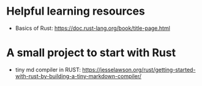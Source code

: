 # Helpful learning resources
* Basics of Rust: https://doc.rust-lang.org/book/title-page.html

# A small project to start with Rust
* tiny md compiler in RUST: https://jesselawson.org/rust/getting-started-with-rust-by-building-a-tiny-markdown-compiler/
